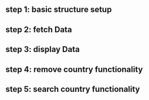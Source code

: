 ## step 1: basic structure setup

## step 2: fetch Data

## step 3: display Data

## step 4: remove country functionality

## step 5: search country functionality